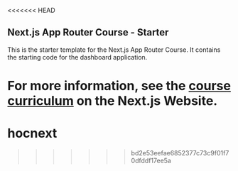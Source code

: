 <<<<<<< HEAD
## Next.js App Router Course - Starter

This is the starter template for the Next.js App Router Course. It contains the starting code for the dashboard application.

For more information, see the [course curriculum](https://nextjs.org/learn) on the Next.js Website.
=======
# hocnext
>>>>>>> bd2e53eefae6852377c73c9f01f70dfddf17ee5a
